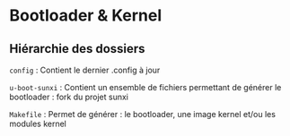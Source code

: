Bootloader & Kernel
============

Hiérarchie des dossiers
----------------------
`config` 
:   Contient le dernier .config à jour

`u-boot-sunxi`
:   Contient un ensemble de fichiers permettant de générer le bootloader : fork du projet sunxi
	
`Makefile` 
:   Permet de générer : le bootloader, une image kernel et/ou les modules kernel


